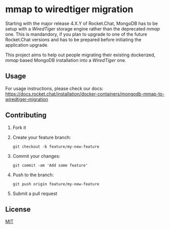 # mmap to wiredtiger migration

Starting with the major release 4.X.Y of Rocket.Chat, MongoDB has to be setup with a *WiredTiger* storage engine rather than the deprecated *mmap* one. This is mandandory, if you plan to upgrade to one of the future Rocket.Chat versions and has to be prepared before initiating the application upgrade.

This project aims to help out people migrating their existing dockerized, *mmap* based MongoDB installation into a *WiredTiger* one.

## Usage

For usage instructions, please check our docs: https://docs.rocket.chat/installation/docker-containers/mongodb-mmap-to-wiredtiger-migration

## Contributing

1. Fork it
2. Create your feature branch:

    ```shell
    git checkout -b feature/my-new-feature
    ```

3. Commit your changes:

    ```shell
    git commit -am 'Add some feature'
    ```

4. Push to the branch:

    ```shell
    git push origin feature/my-new-feature
    ```

5. Submit a pull request

## License

[MIT](LICENSE)
